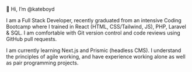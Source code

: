 👋 Hi, I’m @kateboyd

I am a Full Stack Developer, recently graduated from an intensive Coding Bootcamp where I trained in React (HTML, CSS/Tailwind, JS), PHP, Laravel & SQL. I am comfortable with Git version control and code reviews using GitHub pull requests.

I am currently learning Next.js and Prismic (headless CMS). I understand the principles of agile working, and have experience working alone as well as pair programming projects.
